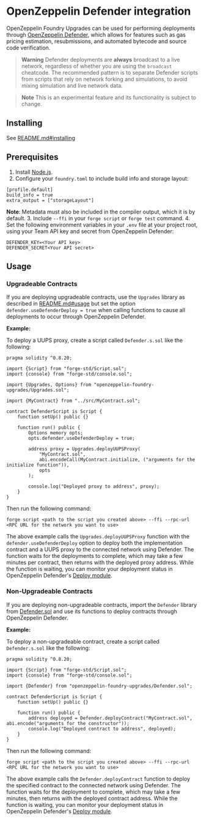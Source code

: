 # OpenZeppelin Defender integration

OpenZeppelin Foundry Upgrades can be used for performing deployments through [OpenZeppelin Defender](https://docs.openzeppelin.com/defender/v2/), which allows for features such as gas pricing estimation, resubmissions, and automated bytecode and source code verification.

> **Warning**
> Defender deployments are **always** broadcast to a live network, regardless of whether you are using the `broadcast` cheatcode.
> The recommended pattern is to separate Defender scripts from scripts that rely on network forking and simulations, to avoid mixing simulation and live network data.

> **Note**
> This is an experimental feature and its functionality is subject to change.

## Installing

See [README.md#installing](README.md#installing)

## Prerequisites
1. Install [Node.js](https://nodejs.org/).
2. Configure your `foundry.toml` to include build info and storage layout:
```
[profile.default]
build_info = true
extra_output = ["storageLayout"]
```
**Note**: Metadata must also be included in the compiler output, which it is by default.
3. Include `--ffi` in your `forge script` or `forge test` command.
4. Set the following environment variables in your `.env` file at your project root, using your Team API key and secret from OpenZeppelin Defender:
```
DEFENDER_KEY=<Your API key>
DEFENDER_SECRET<Your API secret>
```

## Usage

### Upgradeable Contracts

If you are deploying upgradeable contracts, use the `Upgrades` library as described in [README.md#usage](README.md#usage) but set the option `defender.useDefenderDeploy = true` when calling functions to cause all deployments to occur through OpenZeppelin Defender.

**Example:**

To deploy a UUPS proxy, create a script called `Defender.s.sol` like the following:
```
pragma solidity ^0.8.20;

import {Script} from "forge-std/Script.sol";
import {console} from "forge-std/console.sol";

import {Upgrades, Options} from "openzeppelin-foundry-upgrades/Upgrades.sol";

import {MyContract} from "../src/MyContract.sol";

contract DefenderScript is Script {
    function setUp() public {}

    function run() public {
        Options memory opts;
        opts.defender.useDefenderDeploy = true;

        address proxy = Upgrades.deployUUPSProxy(
            "MyContract.sol",
            abi.encodeCall(MyContract.initialize, ("arguments for the initialize function")),
            opts
        );

        console.log("Deployed proxy to address", proxy);
    }
}
```

Then run the following command:
```
forge script <path to the script you created above> --ffi --rpc-url <RPC URL for the network you want to use>
```

The above example calls the `Upgrades.deployUUPSProxy` function with the `defender.useDefenderDeploy` option to deploy both the implementation contract and a UUPS proxy to the connected network using Defender. The function waits for the deployments to complete, which may take a few minutes per contract, then returns with the deployed proxy address. While the function is waiting, you can monitor your deployment status in OpenZeppelin Defender's [Deploy module](https://defender.openzeppelin.com/v2/#/deploy).

### Non-Upgradeable Contracts

If you are deploying non-upgradeable contracts, import the `Defender` library from [Defender.sol](src/Defender.sol) and use its functions to deploy contracts through OpenZeppelin Defender.

**Example:**

To deploy a non-upgradeable contract, create a script called `Defender.s.sol` like the following:
```
pragma solidity ^0.8.20;

import {Script} from "forge-std/Script.sol";
import {console} from "forge-std/console.sol";

import {Defender} from "openzeppelin-foundry-upgrades/Defender.sol";

contract DefenderScript is Script {
    function setUp() public {}

    function run() public {
        address deployed = Defender.deployContract("MyContract.sol", abi.encode("arguments for the constructor"));
        console.log("Deployed contract to address", deployed);
    }
}
```

Then run the following command:
```
forge script <path to the script you created above> --ffi --rpc-url <RPC URL for the network you want to use>
```

The above example calls the `Defender.deployContract` function to deploy the specified contract to the connected network using Defender. The function waits for the deployment to complete, which may take a few minutes, then returns with the deployed contract address. While the function is waiting, you can monitor your deployment status in OpenZeppelin Defender's [Deploy module](https://defender.openzeppelin.com/v2/#/deploy).
